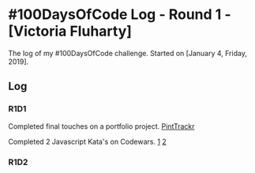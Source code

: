 # #100DaysOfCode Log - Round 1 - [Victoria Fluharty]

The log of my #100DaysOfCode challenge. Started on [January 4, Friday, 2019].

## Log

### R1D1
Completed final touches on a portfolio project. [PintTrackr](https://github.com/torianne02/pint-trackr-rails-js)

Completed 2 Javascript Kata's on Codewars.
[1](https://www.codewars.com/kata/5bb904724c47249b10000131)
[2](https://www.codewars.com/kata/558fc85d8fd1938afb000014)
### R1D2

